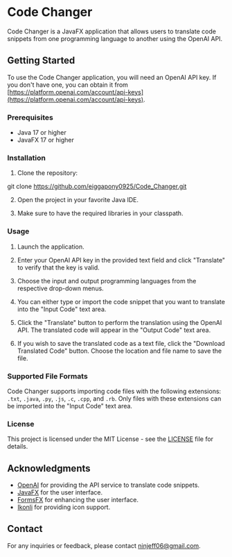 ﻿# Code Changer

Code Changer is a JavaFX application that allows users to translate code snippets from one programming language to another using the OpenAI API.

## Getting Started

To use the Code Changer application, you will need an OpenAI API key. If you don't have one, you can obtain it from [https://platform.openai.com/account/api-keys](https://platform.openai.com/account/api-keys).

### Prerequisites

- Java 17 or higher
- JavaFX 17 or higher

### Installation

1. Clone the repository:

git clone https://github.com/eiggapony0925/Code_Changer.git


2. Open the project in your favorite Java IDE.

3. Make sure to have the required libraries in your classpath.

### Usage

1. Launch the application.

2. Enter your OpenAI API key in the provided text field and click "Translate" to verify that the key is valid.

3. Choose the input and output programming languages from the respective drop-down menus.

4. You can either type or import the code snippet that you want to translate into the "Input Code" text area.

5. Click the "Translate" button to perform the translation using the OpenAI API. The translated code will appear in the "Output Code" text area.

6. If you wish to save the translated code as a text file, click the "Download Translated Code" button. Choose the location and file name to save the file.

### Supported File Formats

Code Changer supports importing code files with the following extensions: `.txt`, `.java`, `.py`, `.js`, `.c`, `.cpp`, and `.rb`. Only files with these extensions can be imported into the "Input Code" text area.

### License

This project is licensed under the MIT License - see the [LICENSE](LICENSE) file for details.

## Acknowledgments

- [OpenAI](https://openai.com) for providing the API service to translate code snippets.
- [JavaFX](https://openjfx.io/) for the user interface.
- [FormsFX](https://github.com/dlsc-software-consulting-gmbh/FormsFX) for enhancing the user interface.
- [Ikonli](https://github.com/kordamp/ikonli) for providing icon support.

## Contact

For any inquiries or feedback, please contact [ninjeff06@gmail.com](mailto:ninjeff06@gmail.com).
